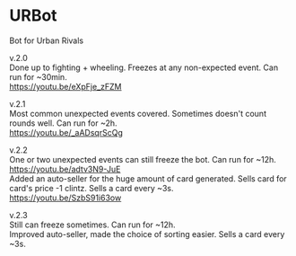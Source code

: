 # URBot
Bot for Urban Rivals

v.2.0  
Done up to fighting + wheeling. Freezes at any non-expected event. Can run for ~30min.  
https://youtu.be/eXpFje_zFZM  
  
v.2.1  
Most common unexpected events covered. Sometimes doesn't count rounds well. Can run for ~2h.  
https://youtu.be/_aADsqrScQg  
  
v.2.2  
One or two unexpected events can still freeze the bot. Can run for ~12h.  
https://youtu.be/adtv3N9-JuE  
Added an auto-seller for the huge amount of card generated. Sells card for card's price -1 clintz. Sells a card every ~3s.  
https://youtu.be/SzbS91i63ow  
  
v.2.3  
Still can freeze sometimes. Can run for ~12h.  
Improved auto-seller, made the choice of sorting easier. Sells a card every ~3s.  
